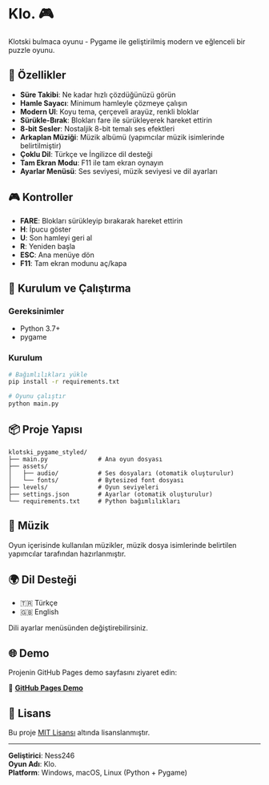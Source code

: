 # Klo. 🎮

Klotski bulmaca oyunu - Pygame ile geliştirilmiş modern ve eğlenceli bir puzzle oyunu.

## 🎯 Özellikler

- **Süre Takibi**: Ne kadar hızlı çözdüğünüzü görün
- **Hamle Sayacı**: Minimum hamleyle çözmeye çalışın
- **Modern UI**: Koyu tema, çerçeveli arayüz, renkli bloklar
- **Sürükle-Bırak**: Blokları fare ile sürükleyerek hareket ettirin
- **8-bit Sesler**: Nostaljik 8-bit temalı ses efektleri
- **Arkaplan Müziği**: Müzik albümü (yapımcılar müzik isimlerinde belirtilmiştir)
- **Çoklu Dil**: Türkçe ve İngilizce dil desteği
- **Tam Ekran Modu**: F11 ile tam ekran oynayın
- **Ayarlar Menüsü**: Ses seviyesi, müzik seviyesi ve dil ayarları

## 🎮 Kontroller

- **FARE**: Blokları sürükleyip bırakarak hareket ettirin
- **H**: İpucu göster
- **U**: Son hamleyi geri al
- **R**: Yeniden başla
- **ESC**: Ana menüye dön
- **F11**: Tam ekran modunu aç/kapa

## 🚀 Kurulum ve Çalıştırma

### Gereksinimler

- Python 3.7+
- pygame

### Kurulum

```bash
# Bağımlılıkları yükle
pip install -r requirements.txt

# Oyunu çalıştır
python main.py
```

## 📦 Proje Yapısı

```
klotski_pygame_styled/
├── main.py              # Ana oyun dosyası
├── assets/
│   ├── audio/           # Ses dosyaları (otomatik oluşturulur)
│   └── fonts/           # Bytesized font dosyası
├── levels/              # Oyun seviyeleri
├── settings.json        # Ayarlar (otomatik oluşturulur)
└── requirements.txt     # Python bağımlılıkları
```

## 🎵 Müzik

Oyun içerisinde kullanılan müzikler, müzik dosya isimlerinde belirtilen yapımcılar tarafından hazırlanmıştır.

## 🌍 Dil Desteği

- 🇹🇷 Türkçe
- 🇬🇧 English

Dili ayarlar menüsünden değiştirebilirsiniz.

## 🌐 Demo

Projenin GitHub Pages demo sayfasını ziyaret edin:

🔗 **[GitHub Pages Demo](https://ness246.github.io/Klo./)**

## 📝 Lisans

Bu proje [MIT Lisansı](LICENSE) altında lisanslanmıştır.

---

**Geliştirici**: Ness246  
**Oyun Adı**: Klo.  
**Platform**: Windows, macOS, Linux (Python + Pygame)
